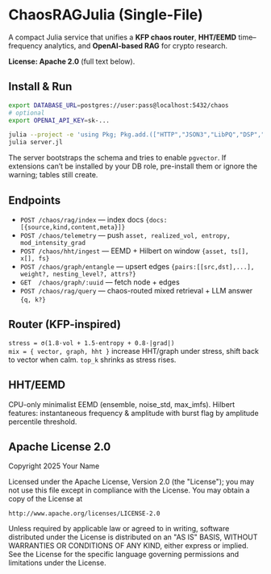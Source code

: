 # ChaosRAGJulia (Single-File)

A compact Julia service that unifies a **KFP chaos router**, **HHT/EEMD** time–frequency analytics, and **OpenAI-based RAG** for crypto research.

**License: Apache 2.0** (full text below).

## Install & Run

```bash
export DATABASE_URL=postgres://user:pass@localhost:5432/chaos
# optional
export OPENAI_API_KEY=sk-...

julia --project -e 'using Pkg; Pkg.add.(["HTTP","JSON3","LibPQ","DSP","UUIDs","Interpolations"])'
julia server.jl
```

The server bootstraps the schema and tries to enable `pgvector`. If extensions can’t be installed by your DB role, pre-install them or ignore the warning; tables still create.

## Endpoints

- `POST /chaos/rag/index` — index docs `{docs:[{source,kind,content,meta}]}`
- `POST /chaos/telemetry` — push `asset, realized_vol, entropy, mod_intensity_grad`
- `POST /chaos/hht/ingest` — EEMD + Hilbert on window `{asset, ts[], x[], fs}`
- `POST /chaos/graph/entangle` — upsert edges `{pairs:[[src,dst],...], weight?, nesting_level?, attrs?}`
- `GET  /chaos/graph/:uuid` — fetch node + edges
- `POST /chaos/rag/query` — chaos-routed mixed retrieval + LLM answer `{q, k?}`

## Router (KFP-inspired)
`stress = σ(1.8·vol + 1.5·entropy + 0.8·|grad|)`  
`mix = { vector, graph, hht }` increase HHT/graph under stress, shift back to vector when calm. `top_k` shrinks as stress rises.

## HHT/EEMD
CPU-only minimalist EEMD (ensemble, noise_std, max_imfs). Hilbert features: instantaneous frequency & amplitude with burst flag by amplitude percentile threshold.

## Apache License 2.0
Copyright 2025 Your Name

Licensed under the Apache License, Version 2.0 (the "License"); you may not use this file except in compliance with the License. You may obtain a copy of the License at

    http://www.apache.org/licenses/LICENSE-2.0

Unless required by applicable law or agreed to in writing, software distributed under the License is distributed on an "AS IS" BASIS, WITHOUT WARRANTIES OR CONDITIONS OF ANY KIND, either express or implied. See the License for the specific language governing permissions and limitations under the License.
